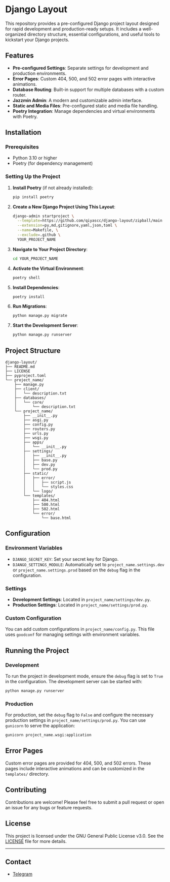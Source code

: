 # Django Layout

This repository provides a pre-configured Django project layout designed for rapid development and production-ready setups. It includes a well-organized directory structure, essential configurations, and useful tools to kickstart your Django projects.

## Features

- **Pre-configured Settings**: Separate settings for development and production environments.
- **Error Pages**: Custom 404, 500, and 502 error pages with interactive animations.
- **Database Routing**: Built-in support for multiple databases with a custom router.
- **Jazzmin Admin**: A modern and customizable admin interface.
- **Static and Media Files**: Pre-configured static and media file handling.
- **Poetry Integration**: Manage dependencies and virtual environments with Poetry.

## Installation

### Prerequisites

- Python 3.10 or higher
- Poetry (for dependency management)

### Setting Up the Project

1. **Install Poetry** (if not already installed):

   ```bash
   pip install poetry
   ```

2. **Create a New Django Project Using This Layout**:

   ```bash
   django-admin startproject \
     --template=https://github.com/qiyascc/django-layout/zipball/main \
     --extension=py,md,gitignore,yaml,json,toml \
     --name=Makefile, \
     --exclude=.github \
     YOUR_PROJECT_NAME
   ```

3. **Navigate to Your Project Directory**:

   ```bash
   cd YOUR_PROJECT_NAME
   ```

4. **Activate the Virtual Environment**:

   ```bash
   poetry shell
   ```

5. **Install Dependencies**:

   ```bash
   poetry install
   ```

6. **Run Migrations**:

   ```bash
   python manage.py migrate
   ```

7. **Start the Development Server**:

   ```bash
   python manage.py runserver
   ```

## Project Structure

```
django-layout/
├── README.md
├── LICENSE
├── pyproject.toml
└── project_name/
    ├── manage.py
    ├── client/
    │   └── description.txt
    ├── databases/
    │   └── core/
    │       └── description.txt
    └── project_name/
        ├── __init__.py
        ├── asgi.py
        ├── config.py
        ├── routers.py
        ├── urls.py
        ├── wsgi.py
        ├── apps/
        │   └── __init__.py
        ├── settings/
        │   ├── __init__.py
        │   ├── base.py
        │   ├── dev.py
        │   └── prod.py
        ├── static/
        │   ├── error/
        │   │   ├── script.js
        │   │   └── styles.css
        │   └── logo/
        └── templates/
            ├── 404.html
            ├── 500.html
            ├── 502.html
            └── error/
                └── base.html
```

## Configuration

### Environment Variables

- `DJANGO_SECRET_KEY`: Set your secret key for Django.
- `DJANGO_SETTINGS_MODULE`: Automatically set to `project_name.settings.dev` or `project_name.settings.prod` based on the `debug` flag in the configuration.

### Settings

- **Development Settings**: Located in `project_name/settings/dev.py`.
- **Production Settings**: Located in `project_name/settings/prod.py`.

### Custom Configuration

You can add custom configurations in `project_name/config.py`. This file uses `goodconf` for managing settings with environment variables.

## Running the Project

### Development

To run the project in development mode, ensure the `debug` flag is set to `True` in the configuration. The development server can be started with:

```bash
python manage.py runserver
```

### Production

For production, set the `debug` flag to `False` and configure the necessary production settings in `project_name/settings/prod.py`. You can use `gunicorn` to serve the application:

```bash
gunicorn project_name.wsgi:application
```

## Error Pages

Custom error pages are provided for 404, 500, and 502 errors. These pages include interactive animations and can be customized in the `templates/` directory.

## Contributing

Contributions are welcome! Please feel free to submit a pull request or open an issue for any bugs or feature requests.

## License

This project is licensed under the GNU General Public License v3.0. See the [LICENSE](LICENSE) file for more details.

---
## Contact
- [Telegram](https://t.me/qiyascc)

